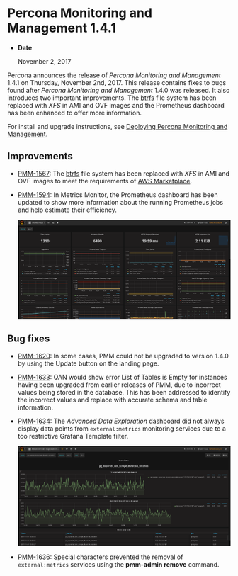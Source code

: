 # Percona Monitoring and Management 1.4.1

* **Date**

    November 2, 2017

Percona announces the release of *Percona Monitoring and Management* 1.4.1 on Thursday, November 2nd, 2017.  This release contains fixes to bugs found after *Percona Monitoring and Management* 1.4.0 was released. It also introduces two important improvements. The [btrfs](https://btrfs.wiki.kernel.org) file system has been replaced with *XFS* in AMI and OVF images and the Prometheus dashboard has been enhanced to offer more information.

For install and upgrade instructions, see [Deploying Percona Monitoring and Management](../deploy/index.md#deploy-pmm).

## Improvements

* [PMM-1567](https://jira.percona.com/browse/PMM-1567): The [btrfs](https://btrfs.wiki.kernel.org) file system has been replaced with *XFS* in AMI and OVF images to meet the requirements of [AWS Marketplace](https://aws.amazon.com/marketplace).
* [PMM-1594](https://jira.percona.com/browse/PMM-1594): In Metrics Monitor, the Prometheus dashboard has been updated to show more information about the running Prometheus jobs and help estimate their efficiency.

    ![image](../_images/metrics-monitor.prometheus.1.png)

## Bug fixes

* [PMM-1620](https://jira.percona.com/browse/PMM-1620): In some cases, PMM could not be upgraded to version 1.4.0 by using the Update button on the landing page.
* [PMM-1633](https://jira.percona.com/browse/PMM-1633): QAN would show error List of Tables is Empty for instances having been upgraded from earlier releases of PMM, due to incorrect values being stored in the database.  This has been addressed to identify the incorrect values and replace with accurate schema and table information.
* [PMM-1634](https://jira.percona.com/browse/PMM-1634): The *Advanced Data Exploration* dashboard did not always display data points from `external:metrics` monitoring services due to a too restrictive Grafana Template filter.

    ![image](../_images/metrics-monitor.advanced-data-exploration.png)

* [PMM-1636](https://jira.percona.com/browse/PMM-1636): Special characters prevented the removal of `external:metrics` services using the **pmm-admin remove** command.

